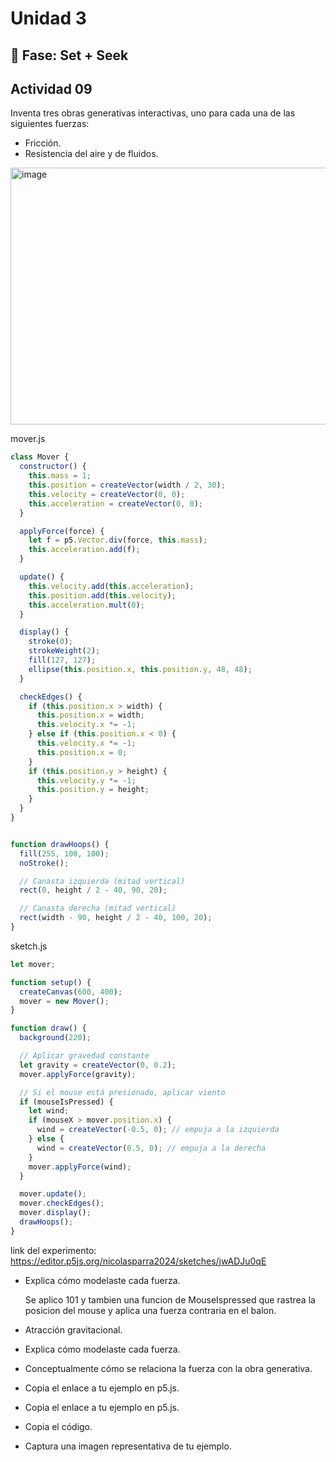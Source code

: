 # Unidad 3

## 🔎 Fase: Set + Seek

## Actividad 09
Inventa tres obras generativas interactivas, uno para cada una de las siguientes fuerzas:




* Fricción.
* Resistencia del aire y de fluidos.

<img width="606" height="411" alt="image" src="https://github.com/user-attachments/assets/a53d0ddc-bde3-41e4-ac25-c68235d5033a" />

mover.js
```js
class Mover {
  constructor() {
    this.mass = 1;
    this.position = createVector(width / 2, 30);
    this.velocity = createVector(0, 0);
    this.acceleration = createVector(0, 0);
  }

  applyForce(force) {
    let f = p5.Vector.div(force, this.mass);
    this.acceleration.add(f);
  }

  update() {
    this.velocity.add(this.acceleration);
    this.position.add(this.velocity);
    this.acceleration.mult(0);
  }

  display() {
    stroke(0);
    strokeWeight(2);
    fill(127, 127);
    ellipse(this.position.x, this.position.y, 48, 48);
  }

  checkEdges() {
    if (this.position.x > width) {
      this.position.x = width;
      this.velocity.x *= -1;
    } else if (this.position.x < 0) {
      this.velocity.x *= -1;
      this.position.x = 0;
    }
    if (this.position.y > height) {
      this.velocity.y *= -1;
      this.position.y = height;
    }
  }
}


function drawHoops() {
  fill(255, 100, 100);
  noStroke();

  // Canasta izquierda (mitad vertical)
  rect(0, height / 2 - 40, 90, 20);

  // Canasta derecha (mitad vertical)
  rect(width - 90, height / 2 - 40, 100, 20);
}

```

sketch.js
```js
let mover;

function setup() {
  createCanvas(600, 400);
  mover = new Mover();
}

function draw() {
  background(220);

  // Aplicar gravedad constante
  let gravity = createVector(0, 0.2);
  mover.applyForce(gravity);

  // Si el mouse está presionado, aplicar viento
  if (mouseIsPressed) {
    let wind;
    if (mouseX > mover.position.x) {
      wind = createVector(-0.5, 0); // empuja a la izquierda
    } else {
      wind = createVector(0.5, 0); // empuja a la derecha
    }
    mover.applyForce(wind);
  }

  mover.update();
  mover.checkEdges();
  mover.display();
  drawHoops();
}

```
link del experimento: https://editor.p5js.org/nicolasparra2024/sketches/jwADJu0qE

* Explica cómo modelaste cada fuerza.

  Se aplico 101 y tambien una funcion de MouseIspressed que rastrea la posicion del mouse y aplica una fuerza contraria en el balon.
  
* Atracción gravitacional.
* Explica cómo modelaste cada fuerza.

  
* Conceptualmente cómo se relaciona la fuerza con la obra generativa.
* Copia el enlace a tu ejemplo en p5.js.
* Copia el enlace a tu ejemplo en p5.js.

  
* Copia el código.
* Captura una imagen representativa de tu ejemplo.

